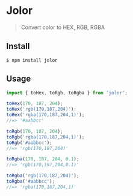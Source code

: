# Jolor

> Convert color to HEX, RGB, RGBA

## Install

```
$ npm install jolor
```

## Usage

```js
import { toHex, toRgb, toRgba } from 'jolor';

toHex(170, 187, 204);
toHex('rgb(170,187,204)');
toHex('rgba(170,187,204,1)');
//=> '#aabbcc'

toRgb(170, 187, 204);
toRgb('rgba(170,187,204,1)');
toRgb('#aabbcc');
//=> 'rgb(170,187,204)'

toRgba(170, 187, 204, 0.1);
//=> 'rgb(170,187,204,0.1)'

toRgba('rgb(170,187,204)');
toRgba('#aabbcc');
//=> 'rgba(170,187,204,1)'
```
